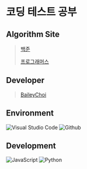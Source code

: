 # 코딩 테스트 공부

## Algorithm Site
> [백준](https://www.acmicpc.net)
> 
> [프로그래머스](https://school.programmers.co.kr/learn/challenges)

## Developer
> [BaileyChoi](https://github.com/BaileyChoi)

## Environment
![Visual Studio Code](https://img.shields.io/badge/Visual%20Studio%20Code-0078d7.svg?style=for-the-badge&logo=visual-studio-code&logoColor=white)
![Github](https://img.shields.io/badge/GitHub-181717?style=for-the-badge&logo=GitHub&logoColor=white)

## Development
![JavaScript](https://img.shields.io/badge/javascript-F7DF1E?style=for-the-badge&logo=JavaScript&logoColor=black)
![Python](https://img.shields.io/badge/Python-3776AB?style=for-the-badge&logo=Python&logoColor=white)
